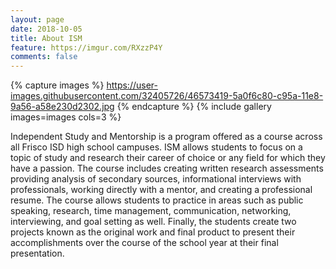 ```yaml
---
layout: page
date: 2018-10-05
title: About ISM
feature: https://imgur.com/RXzzP4Y
comments: false
---
```


{% capture images %}
    https://user-images.githubusercontent.com/32405726/46573419-5a0f6c80-c95a-11e8-9a56-a58e230d2302.jpg
{% endcapture %}
{% include gallery images=images cols=3 %}

Independent Study and Mentorship is a program offered as a course across all Frisco ISD high school campuses. ISM allows students to focus on a topic of study and research their career of choice or any field for which they have a passion. The course includes creating written research assessments providing analysis of secondary sources, informational interviews with professionals, working directly with a mentor, and creating a professional resume. The course allows students to practice in areas such as public speaking, research, time management, communication, networking, interviewing, and goal setting as well. Finally, the students create two projects known as the original work and final product to present their accomplishments over the course of the school year at their final presentation.  
